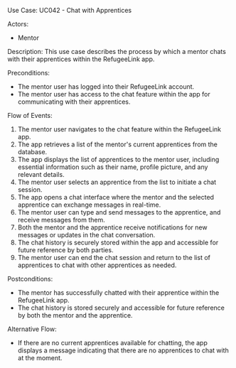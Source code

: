 Use Case: UC042 - Chat with Apprentices

Actors:
- Mentor

Description:
This use case describes the process by which a mentor chats with their apprentices within the RefugeeLink app.

Preconditions:
- The mentor user has logged into their RefugeeLink account.
- The mentor user has access to the chat feature within the app for communicating with their apprentices.

Flow of Events:
1. The mentor user navigates to the chat feature within the RefugeeLink app.
2. The app retrieves a list of the mentor's current apprentices from the database.
3. The app displays the list of apprentices to the mentor user, including essential information such as their name, profile picture, and any relevant details.
4. The mentor user selects an apprentice from the list to initiate a chat session.
5. The app opens a chat interface where the mentor and the selected apprentice can exchange messages in real-time.
6. The mentor user can type and send messages to the apprentice, and receive messages from them.
7. Both the mentor and the apprentice receive notifications for new messages or updates in the chat conversation.
8. The chat history is securely stored within the app and accessible for future reference by both parties.
9. The mentor user can end the chat session and return to the list of apprentices to chat with other apprentices as needed.

Postconditions:
- The mentor has successfully chatted with their apprentice within the RefugeeLink app.
- The chat history is stored securely and accessible for future reference by both the mentor and the apprentice.

Alternative Flow:
- If there are no current apprentices available for chatting, the app displays a message indicating that there are no apprentices to chat with at the moment.
